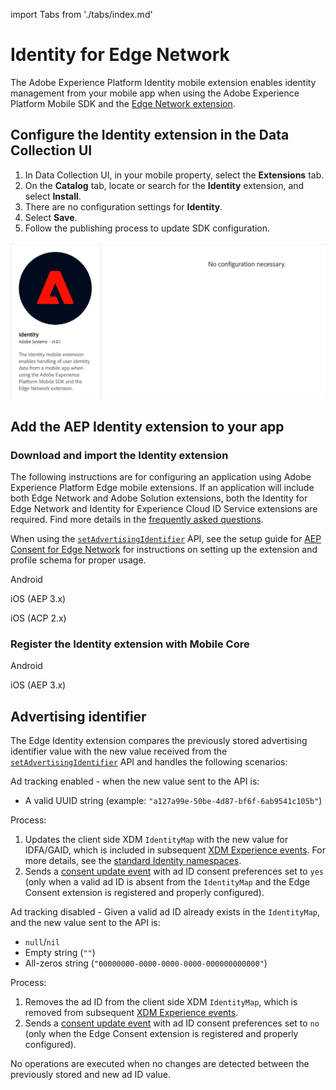 import Tabs from './tabs/index.md'

# Identity for Edge Network

The Adobe Experience Platform Identity mobile extension enables identity management from your mobile app when using the Adobe Experience Platform Mobile SDK and the [Edge Network extension](../edge-network-extensions/index.md).

## Configure the Identity extension in the Data Collection UI

1. In Data Collection UI, in your mobile property, select the **Extensions** tab.
2. On the **Catalog** tab, locate or search for the **Identity** extension, and select **Install**.
3. There are no configuration settings for **Identity**.
4. Select **Save**.
5. Follow the publishing process to update SDK configuration.

![AEP Identity for Edge Network extension configuration](./assets/index/configuration.png)

## Add the AEP Identity extension to your app

### Download and import the Identity extension

<InlineAlert variant="info" slots="text"/>

The following instructions are for configuring an application using Adobe Experience Platform Edge mobile extensions. If an application will include both Edge Network and Adobe Solution extensions, both the Identity for Edge Network and Identity for Experience Cloud ID Service extensions are required. Find more details in the [frequently asked questions](./faq.md).

<InlineAlert variant="info" slots="text"/>

When using the [`setAdvertisingIdentifier`](./api-reference.md#setadvertisingidentifier) API, see the setup guide for [AEP Consent for Edge Network](../consent-for-edge-network/index.md) for instructions on setting up the extension and profile schema for proper usage.

<TabsBlock orientation="horizontal" slots="heading, content" repeat="3"/>

Android

<Tabs query="platform=android&task=download"/>

iOS (AEP 3.x)

<Tabs query="platform=ios-aep&task=download"/>

iOS (ACP 2.x)

<Tabs query="platform=ios-acp&task=download"/>

### Register the Identity extension with Mobile Core

<TabsBlock orientation="horizontal" slots="heading, content" repeat="2"/>

Android

<Tabs query="platform=android&task=register"/>

iOS (AEP 3.x)

<Tabs query="platform=ios-aep&task=register"/>

## Advertising identifier

The Edge Identity extension compares the previously stored advertising identifier value with the new value received from the [`setAdvertisingIdentifier`](./api-reference.md) API and handles the following scenarios:

Ad tracking enabled - when the new value sent to the API is:
- A valid UUID string (example: `"a127a99e-50be-4d87-bf6f-6ab9541c105b"`)

Process:
1. Updates the client side XDM `IdentityMap` with the new value for IDFA/GAID, which is included in subsequent [XDM Experience events](../edge-network-extensions/xdm-experience-events.md). For more details, see the [standard Identity namespaces](https://experienceleague.adobe.com/docs/experience-platform/identity/namespaces.html#standard).
2. Sends a [consent update event](https://experienceleague.adobe.com/docs/experience-platform/xdm/data-types/consents.html) with ad ID consent preferences set to `yes` (only when a valid ad ID is absent from the `IdentityMap` and the Edge Consent extension is registered and properly configured).

Ad tracking disabled - Given a valid ad ID already exists in the `IdentityMap`, and the new value sent to the API is:
- `null`/`nil`
- Empty string (`""`)
- All-zeros string (`"00000000-0000-0000-0000-000000000000"`)  

Process:
1. Removes the ad ID from the client side XDM `IdentityMap`, which is removed from subsequent [XDM Experience events](../edge-network-extensions/xdm-experience-events.md).
2. Sends a [consent update event](https://experienceleague.adobe.com/docs/experience-platform/xdm/data-types/consents.html) with ad ID consent preferences set to `no` (only when the Edge Consent extension is registered and properly configured).

No operations are executed when no changes are detected between the previously stored and new ad ID value.
